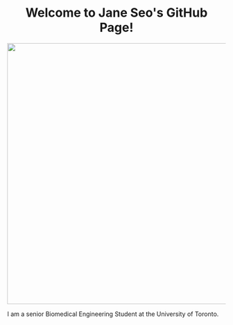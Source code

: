 <h1 align="center">
Welcome to Jane Seo's GitHub Page!
</h1>


<p align="center">
  <img width="600" src="/janehseo/janehseo.github.io/JHS.JPG">
</p>
<p align="left">
I am a senior Biomedical Engineering Student at the University of Toronto.
</p>
